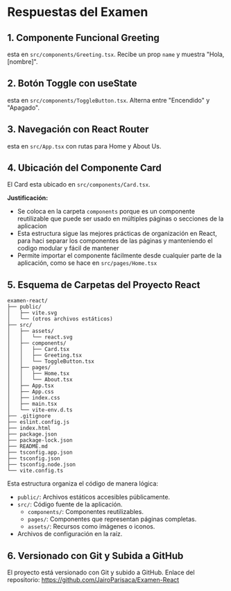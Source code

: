 # Respuestas del Examen 

## 1. Componente Funcional Greeting
esta en `src/components/Greeting.tsx`. Recibe un prop `name` y muestra "Hola, [nombre]".

## 2. Botón Toggle con useState
esta en `src/components/ToggleButton.tsx`. Alterna entre "Encendido" y "Apagado".

## 3. Navegación con React Router
esta en `src/App.tsx` con rutas para Home y About Us.

## 4. Ubicación del Componente Card
El Card esta ubicado en `src/components/Card.tsx`.

**Justificación:**
- Se coloca en la carpeta `components` porque es un componente reutilizable que puede ser usado en múltiples páginas o secciones de la aplicacion
- Esta estructura sigue las mejores prácticas de organización en React, para haci separar los componentes de las páginas y manteniendo el codigo modular y fácil de mantener
- Permite importar el componente fácilmente desde cualquier parte de la aplicación, como se hace en `src/pages/Home.tsx`

## 5. Esquema de Carpetas del Proyecto React
```
examen-react/
├── public/
│   ├── vite.svg
│   └── (otros archivos estáticos)
├── src/
│   ├── assets/
│   │   └── react.svg
│   ├── components/
│   │   ├── Card.tsx
│   │   ├── Greeting.tsx
│   │   └── ToggleButton.tsx
│   ├── pages/
│   │   ├── Home.tsx
│   │   └── About.tsx
│   ├── App.tsx
│   ├── App.css
│   ├── index.css
│   ├── main.tsx
│   └── vite-env.d.ts
├── .gitignore
├── eslint.config.js
├── index.html
├── package.json
├── package-lock.json
├── README.md
├── tsconfig.app.json
├── tsconfig.json
├── tsconfig.node.json
└── vite.config.ts
```

Esta estructura organiza el código de manera lógica:
- `public/`: Archivos estáticos accesibles públicamente.
- `src/`: Código fuente de la aplicación.
  - `components/`: Componentes reutilizables.
  - `pages/`: Componentes que representan páginas completas.
  - `assets/`: Recursos como imágenes o iconos.
- Archivos de configuración en la raíz.

## 6. Versionado con Git y Subida a GitHub
El proyecto está versionado con Git y subido a GitHub. Enlace del repositorio: https://github.com/JairoParisaca/Examen-React
